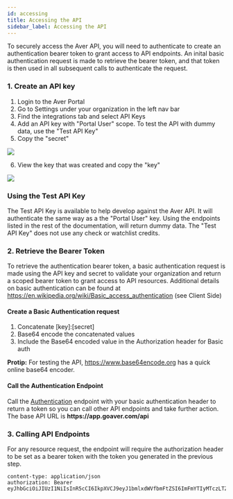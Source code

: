 ```yaml
---
id: accessing
title: Accessing the API
sidebar_label: Accessing the API
---
```


To securely access the Aver API, you will need to authenticate to create an authentication bearer token to grant access to API endpoints.  An inital basic authentication request is made to retrieve the bearer token, and that token is then used in all subsequent calls to authenticate the request.

### 1. Create an API key
1. Login to the Aver Portal
2. Go to Settings under your organization in the left nav bar
3. Find the integrations tab and select API Keys
4. Add an API key with "Portal User" scope. To test the API with dummy data, use the "Test API Key"
5. Copy the "secret"

<p>
<img src="/img/create_api_key_1.jpg"></img>
</p>

6. View the key that was created and copy the "key"

<p>
<img src="/img/create_api_key_2.jpg"></img>
</p>

### Using the Test API Key
<p>
The Test API Key is available to help develop against the Aver API. It will authenticate the same way as a the "Portal User" key. Using the endpoints listed in the rest of the documentation, will return dummy data. The "Test API Key" does not use any check or watchlist credits.
</p>

### 2. Retrieve the Bearer Token

To retrieve the authentication bearer token, a basic authentication request is made using the API key and secret to validate your organization and return a scoped bearer token to grant access to API resources. Additional details on basic authentication can be found at <a href="https://en.wikipedia.org/wiki/Basic_access_authentication">https://en.wikipedia.org/wiki/Basic_access_authentication</a> (see Client Side)


#### Create a Basic Authentication request
1. Concatenate [key]:[secret]
2. Base64 encode the concatenated values 
3. Include the Base64 encoded value in the Authorization header for Basic auth

<p>
<b>Protip:</b> For testing the API, <a href="https://www.base64encode.org/">https://www.base64encode.org</a> has a quick online base64 encoder.
</p>


#### Call the Authentication Endpoint
<p>
Call the <a href="/docs/auth">Authentication</a> endpoint with your basic authentication header to return a token so you can call other API endpoints and take further action. The base API URL is <b>https://app.goaver.com/api</b>
</p>

### 3. Calling API Endpoints
<p>
For any resource request, the endpoint will require the authorization header to be set as a bearer token with the token you generated in the previous step.
</p>

```
content-type: application/json
authorization: Bearer eyJhbGciOiJIUzI1NiIsInR5cCI6IkpXVCJ9eyJ1bmlxdWVfbmFtZSI6ImFmYTIyMTczLTZhNDYtNDc2MS04MzA4LTI3YWQ0YjIxMWM0MCIsInJvbGUiOiJQb3J0YWxVc2VyIiwiaHR0cDovL3NjaGVtYXMubWljcm9zb2Z0LmNvbS93cy8yMDA4LzA2L2lkZW50aXR5L2NsYWltcy91c2VyZGF0YSI6IntcIklkXCI6XCJhZmEyMjE3My02YTQ2LTQ3NjEtODMwOC0yN2FkNGIyMTFjNDBcIixcIkF1dGhUeXBlXCI6MixcIkRhdGFcIjpudWxsfSIsIm5iZiI6MTU3MDE5NjE4NiwiZXhwIjoxNTcwMTk5Nzg2LCJpYXQiOjE1NzAxOTYxODYsImlzcyI6InNlbGYiLCJhdWQiOiJodHRwOi8vZ29hdmVyLmNvbSJ9XZmHyGIVurCvpsNM8RACzz9jReafpww9hrr3vyr4
```

